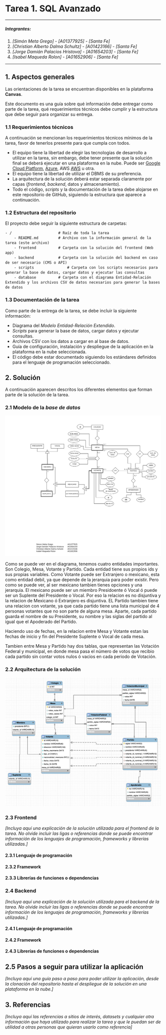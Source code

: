 # Tarea 1. SQL Avanzado

---

##### Integrantes:
1. *[Simón Meta Grego]* - *[A01377925]* - *[Santa Fe]*
2. *[Christian Alberto Dalma Schultz]* - *[A01423166]* - *[Santa Fe]*
3. *[Jorge Damián Palacios Hristova]* - *[A01654203]* - *[Santa Fe]*
4. *[Isabel Maqueda Rolon]* - *[A01652906]* - *[Santa Fe]*

---
## 1. Aspectos generales

Las orientaciones de la tarea se encuentran disponibles en la plataforma **Canvas**.

Este documento es una guía sobre qué información debe entregar como parte de la tarea, qué requerimientos técnicos debe cumplir y la estructura que debe seguir para organizar su entrega.


### 1.1 Requerimientos técnicos

A continuación se mencionan los requerimientos técnicos mínimos de la tarea, favor de tenerlos presente para que cumpla con todos.

* El equipo tiene la libertad de elegir las tecnologías de desarrollo a utilizar en la tarea, sin embargo, debe tener presente que la solución final se deberá ejecutar en una plataforma en la nube. Puede ser  [Google Cloud Platform](https://cloud.google.com/?hl=es), [Azure](https://azure.microsoft.com/en-us/), AWS [AWS](https://aws.amazon.com/es/free/) u otra.
* El equipo tiene la libertad de utilizar el DBMS de su preferencia.
* La arquitectura de la solución deberá estar separada claramente por capas (*frontend*, *backend*, datos y almacenamiento).
* Todo el código, *scripts* y la documentación de la tarea debe alojarse en este repositorio de GitHub, siguiendo la estructura que aparece a continuación.

### 1.2 Estructura del repositorio

El proyecto debe seguir la siguiente estructura de carpetas:
```
- / 			        # Raíz de toda la tarea
    - README.md			# Archivo con la información general de la tarea (este archivo)
    - frontend			# Carpeta con la solución del frontend (Web app)
    - backend			# Carpeta con la solución del backend en caso de ser necesario (CMS o API)
    - scripts		        # Carpeta con los scripts necesarios para generar la base de datos, cargar datos y ejecutar las consultas
    - database			# Carpeta con el diagrama Entidad-Relación Extendido y los archivos CSV de datos necesarios para generar la bases de datos

```

### 1.3 Documentación de la tarea

Como parte de la entrega de la tarea, se debe incluir la siguiente información:

* Diagrama del *Modelo Entidad-Relación Extendido*.
* *Scripts* para generar la base de datos, cargar datos y ejecutar consultas.
* Archivos CSV con los datos a cargar en al base de datos.
* Guía de configuración, instalación y despliegue de la aplicación en la plataforma en la nube  seleccionada.
* El código debe estar documentado siguiendo los estándares definidos para el lenguaje de programación seleccionado.

## 2. Solución

A continuación aparecen descritos los diferentes elementos que forman parte de la solución de la tarea.

### 2.1 Modelo de la *base de datos* 

![](databases/Tarea%201%20ERE.png)

Como se puede ver en el diagrama, tenemos cuatro entidades importantes. Son Colegio, Mesa, Votante y Partido. Cada entidad tiene sus propios ids y sus propias variables. Como Votante puede ser Extranjero o mexicano, esta como entidad debil, ya que depende de la jerarquia para poder existir. Pero como se puede ver, al ser mexicano tambien tienes opciones y una jerarquia. El mexicano puede ser un miembro Presidoente ó Vocal ó puede ser un Suplente del Presidente o Vocal. Por eso la relacion es no disjuntiva y la relacion de Mexicano ó Extranjero es disjuntiva. EL Partido tambien tiene una relacion con votante, ya que cada partido tiene una lista municipal de 4 personas votantes que no son parte de alguna mesa. Aparte, cada partido guarda el nombre de su Presidente, su nombre y las siglas del partido al igual que el Apoderado del Partido.

Haciendo uso de fechas, en la relacion entre Mesa y Votante estan las fechas de inicio y fin del Presidente Suplente o Vocal de cada mesa. 

Tambien entre Mesa y Partido hay dos tablas, que representan las Votación Federal y municipal, en donde mesa pasa el número de votos que recibio cada partido sin contar votos nulos ó vacios en cada periodo de Votación. 
### 2.2 Arquitectura de la solución

![](databases/Arquitectura.jpeg)
### 2.3 Frontend

*[Incluya aquí una explicación de la solución utilizada para el frontend de la tarea. No olvide incluir las ligas o referencias donde se puede encontrar información de los lenguajes de programación, frameworks y librerías utilizadas.]*

#### 2.3.1 Lenguaje de programación
#### 2.3.2 Framework
#### 2.3.3 Librerías de funciones o dependencias

### 2.4 Backend

*[Incluya aquí una explicación de la solución utilizada para el backend de la tarea. No olvide incluir las ligas o referencias donde se puede encontrar información de los lenguajes de programación, frameworks y librerías utilizadas.]*

#### 2.4.1 Lenguaje de programación
#### 2.4.2 Framework
#### 2.4.3 Librerías de funciones o dependencias

## 2.5 Pasos a seguir para utilizar la aplicación

*[Incluya aquí una guía paso a paso para poder utilizar la aplicación, desde la clonación del repositorio hasta el despliegue de la solución en una plataforma en la nube.]*

## 3. Referencias

*[Incluya aquí las referencias a sitios de interés, datasets y cualquier otra información que haya utilizado para realizar la tarea y que le puedan ser de utilidad a otras personas que quieran usarlo como referencia]*

